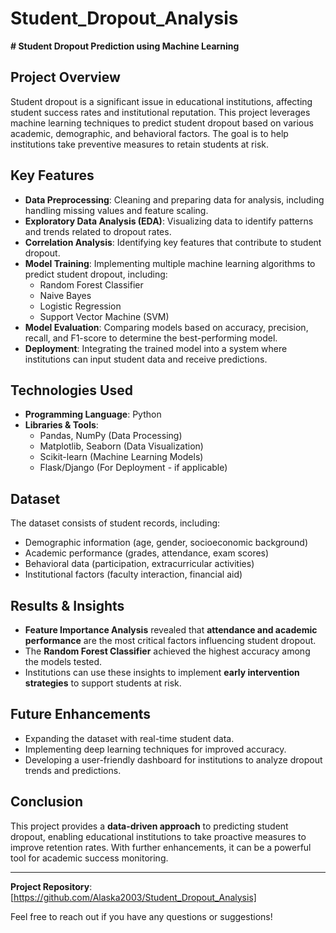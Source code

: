 # Student_Dropout_Analysis
**# Student Dropout Prediction using Machine Learning**

## **Project Overview**
Student dropout is a significant issue in educational institutions, affecting student success rates and institutional reputation. This project leverages machine learning techniques to predict student dropout based on various academic, demographic, and behavioral factors. The goal is to help institutions take preventive measures to retain students at risk.

## **Key Features**
- **Data Preprocessing**: Cleaning and preparing data for analysis, including handling missing values and feature scaling.
- **Exploratory Data Analysis (EDA)**: Visualizing data to identify patterns and trends related to dropout rates.
- **Correlation Analysis**: Identifying key features that contribute to student dropout.
- **Model Training**: Implementing multiple machine learning algorithms to predict student dropout, including:
  - Random Forest Classifier
  - Naive Bayes
  - Logistic Regression
  - Support Vector Machine (SVM)
- **Model Evaluation**: Comparing models based on accuracy, precision, recall, and F1-score to determine the best-performing model.
- **Deployment**: Integrating the trained model into a system where institutions can input student data and receive predictions.

## **Technologies Used**
- **Programming Language**: Python
- **Libraries & Tools**:
  - Pandas, NumPy (Data Processing)
  - Matplotlib, Seaborn (Data Visualization)
  - Scikit-learn (Machine Learning Models)
  - Flask/Django (For Deployment - if applicable)

## **Dataset**
The dataset consists of student records, including:
- Demographic information (age, gender, socioeconomic background)
- Academic performance (grades, attendance, exam scores)
- Behavioral data (participation, extracurricular activities)
- Institutional factors (faculty interaction, financial aid)

## **Results & Insights**
- **Feature Importance Analysis** revealed that **attendance and academic performance** are the most critical factors influencing student dropout.
- The **Random Forest Classifier** achieved the highest accuracy among the models tested.
- Institutions can use these insights to implement **early intervention strategies** to support students at risk.

## **Future Enhancements**
- Expanding the dataset with real-time student data.
- Implementing deep learning techniques for improved accuracy.
- Developing a user-friendly dashboard for institutions to analyze dropout trends and predictions.

## **Conclusion**
This project provides a **data-driven approach** to predicting student dropout, enabling educational institutions to take proactive measures to improve retention rates. With further enhancements, it can be a powerful tool for academic success monitoring.

---
**Project Repository**: [https://github.com/Alaska2003/Student_Dropout_Analysis]

Feel free to reach out if you have any questions or suggestions!

